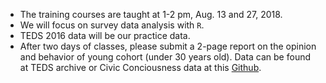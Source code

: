 - The training courses are taught at 1-2 pm, Aug. 13 and 27, 2018.
- We will focus on survey data analysis with `R`.
- TEDS 2016 data will be our practice data.
- After two days of classes, please submit a 2-page report on the opinion and behavior of young cohort (under 30 years old). Data can be found at TEDS archive or Civic Conciousness data at this [Github](https://github.com/TsaiChiahung/CivicSurvey).
